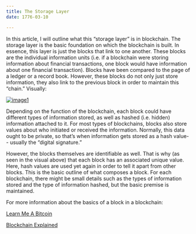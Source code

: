 ```yaml
---
title: The Storage Layer
date: 1776-03-10

---
```


In this article, I will outline what this “storage layer” is in blockchain.  The storage layer is the basic foundation on which the blockchain is built.  In essence, this layer is just the blocks that link to one another. <!-- more -->  These blocks are the individual information units (i.e. if a blockchain were storing information about financial transactions, one block would have information about one financial transaction).  Blocks have been compared to the page of a ledger or a record book.  However, these blocks do not only just store information, they also link to the previous block in order to maintain this “chain.”  Visually:



<a href="https://ibb.co/vwcrTgS"><img src="https://i.ibb.co/6nypTVk/image1.jpg" alt="image1" border="0"></a>



Depending on the function of the blockchain, each block could have different types of information stored, as well as hashed (i.e. hidden) information attached to it.  For most types of blockchains, blocks also store values about who initiated or received the information.  Normally, this data ought to be private, so that’s when information gets stored as a hash value-- usually the “digital signature.”  

However, the blocks themselves are identifiable as well.  That is why (as seen in the visual above) that each block has an associated unique value.  Here, hash values are used yet again in order to tell it apart from other blocks.  This is the basic outline of what composes a block.  For each blockchain, there might be small details such as the types of information stored and the type of information hashed, but the basic premise is maintained.

For more information about the basics of a block in a blockchain: 

[Learn Me A Bitcoin](https://learnmeabitcoin.com/beginners/blocks)

[Blockchain Explained](https://www.investopedia.com/terms/b/blockchain.asp)


